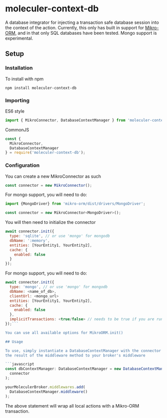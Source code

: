 # moleculer-context-db

A database integrator for injecting a transaction safe database session into the
context of the action. Currently, this only has built in support for [Mikro-ORM](https://mikro-orm.io/), and in that only SQL databases have been tested. Mongo support is experimental.

## Setup

### Installation

To install with npm

```shell script
npm install moleculer-context-db
```

### Importing

ES6 style

```js
import { MikroConnector, DatabaseContextManager } from 'moleculer-context-db';
```

CommonJS

```js
const {
  MikroConnector,
  DatabaseContextManager
} = require('moleculer-context-db');
```

### Configuration

You can create a new MikroConnector as such

```js
const connector = new MikroConnector();
```

For mongo support, you will need to do:

```js
import {MongoDriver} from 'mikro-orm/dist/drivers/MongoDriver';

const connector = new MikroConnector<MongoDriver>();
```

You will then need to initialize the connector

```js
await connector.init({
  type: 'sqlite', // or use 'mongo' for mongodb
  dbName: ':memory',
  entities: [YourEntity1, YourEntity2],
  cache: {
    enabled: false
  }
});
```

For mongo support, you will need to do:

````js
await connector.init({
  type: 'mongo', // or use 'mongo' for mongodb
  dbName: <name_of_db>,
  clientUrl: <mongo_url>
  entities: [YourEntity1, YourEntity2],
  cache: {
    enabled: false
  },
  implicitTransactions: <true/false> // needs to be true if you are running a replica set needing transaction support
});```

You can use all available options for MikroORM.init()

## Usage

To use, simply instantiate a DatabaseContextManager with the connector and then add
the result of the middleware method to your broker's middleware

```javascript
const dbContextManager: DatabaseContextManager = new DatabaseContextManager(
  connector
);

yourMoleculerBroker.middlewares.add(
  DatabaseContextManager.middleware()
);
````

The above statement will wrap all local actions with a Mikro-ORM transaction.
